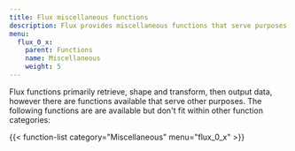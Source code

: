 ```yaml
---
title: Flux miscellaneous functions
description: Flux provides miscellaneous functions that serve purposes other than retrieving, transforming, or outputting data.
menu:
  flux_0_x:
    parent: Functions
    name: Miscellaneous
    weight: 5
---
```


Flux functions primarily retrieve, shape and transform, then output data, however
there are functions available that serve other purposes.
The following functions are are available but don't fit within other function categories:

{{< function-list category="Miscellaneous" menu="flux_0_x" >}}
